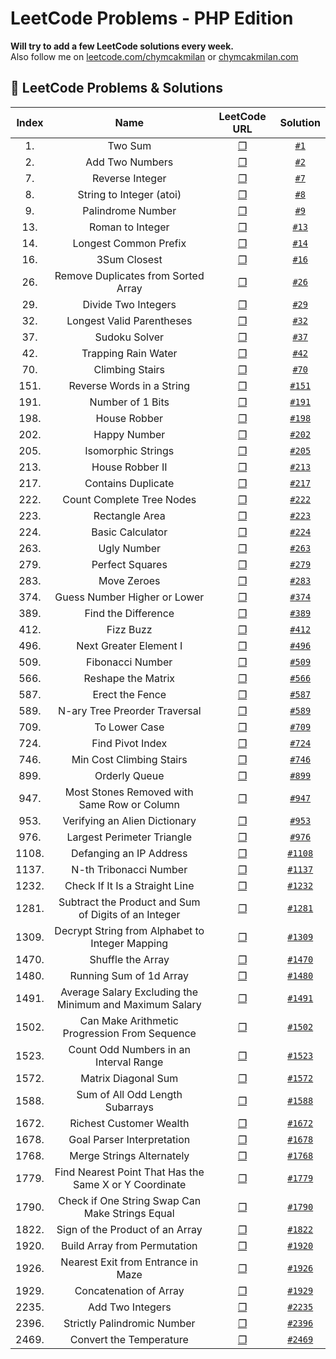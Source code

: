 # LeetCode Problems - PHP Edition
**Will try to add a few LeetCode solutions every week.**   
Also follow me on [leetcode.com/chymcakmilan](https://leetcode.com/chymcakmilan/) or [chymcakmilan.com](https://chymcakmilan.com)

## 📝 LeetCode Problems & Solutions

| Index | Name | LeetCode URL | Solution |
| :---: |:----:|:------------:|:--------:|
| 1. | Two Sum | [❐](https://leetcode.com/problems/two-sum/) | [`#1`](../main/Solutions/1.md) |
| 2. | Add Two Numbers | [❐](https://leetcode.com/problems/add-two-numbers/) | [`#2`](../main/Solutions/2.md) |
| 7. | Reverse Integer | [❐](https://leetcode.com/problems/reverse-integer/) | [`#7`](../main/Solutions/7.md) |
| 8. | String to Integer (atoi) | [❐](https://leetcode.com/problems/string-to-integer-atoi/) | [`#8`](../main/Solutions/8.md) |
| 9. | Palindrome Number | [❐](https://leetcode.com/problems/palindrome-number/) | [`#9`](../main/Solutions/9.md) |
| 13. | Roman to Integer | [❐](https://leetcode.com/problems/roman-to-integer/) | [`#13`](../main/Solutions/13.md) |
| 14. | Longest Common Prefix | [❐](https://leetcode.com/problems/longest-common-prefix/) | [`#14`](../main/Solutions/14.md) |
| 16. | 3Sum Closest | [❐](https://leetcode.com/problems/3sum-closest/) | [`#16`](../main/Solutions/16.md) |
| 26. | Remove Duplicates from Sorted Array | [❐](https://leetcode.com/problems/remove-duplicates-from-sorted-array/) | [`#26`](../main/Solutions/26.md) |
| 29. | Divide Two Integers | [❐](https://leetcode.com/problems/divide-two-integers/) | [`#29`](../main/Solutions/29.md) |
| 32. | Longest Valid Parentheses | [❐](https://leetcode.com/problems/longest-valid-parentheses/) | [`#32`](../main/Solutions/32.md) |
| 37. | Sudoku Solver | [❐](https://leetcode.com/problems/sudoku-solver/) | [`#37`](../main/Solutions/37.md) |
| 42. | Trapping Rain Water | [❐](https://leetcode.com/problems/trapping-rain-water/) | [`#42`](../main/Solutions/42.md) |
| 70. | Climbing Stairs | [❐](https://leetcode.com/problems/climbing-stairs/) | [`#70`](../main/Solutions/70.md) |
| 151. | Reverse Words in a String | [❐](https://leetcode.com/problems/reverse-words-in-a-string/) | [`#151`](../main/Solutions/151.md) |
| 191. | Number of 1 Bits | [❐](https://leetcode.com/problems/number-of-1-bits/) | [`#191`](../main/Solutions/191.md) |
| 198. | House Robber | [❐](https://leetcode.com/problems/house-robber/) | [`#198`](../main/Solutions/198.md) |
| 202. | Happy Number | [❐](https://leetcode.com/problems/happy-number/) | [`#202`](../main/Solutions/202.md) |
| 205. | Isomorphic Strings | [❐](https://leetcode.com/problems/isomorphic-strings/) | [`#205`](../main/Solutions/205.md) |
| 213. | House Robber II | [❐](https://leetcode.com/problems/house-robber-ii/) | [`#213`](../main/Solutions/213.md) |
| 217. | Contains Duplicate | [❐](https://leetcode.com/problems/contains-duplicate/) | [`#217`](../main/Solutions/217.md) |
| 222. | Count Complete Tree Nodes | [❐](https://leetcode.com/problems/count-complete-tree-nodes/) | [`#222`](../main/Solutions/222.md) |
| 223. | Rectangle Area | [❐](https://leetcode.com/problems/rectangle-area/) | [`#223`](../main/Solutions/223.md) |
| 224. | Basic Calculator | [❐](https://leetcode.com/problems/basic-calculator/) | [`#224`](../main/Solutions/224.md) |
| 263. | Ugly Number | [❐](https://leetcode.com/problems/ugly-number/) | [`#263`](../main/Solutions/263.md) |
| 279. | Perfect Squares | [❐](https://leetcode.com/problems/perfect-squares/) | [`#279`](../main/Solutions/279.md) |
| 283. | Move Zeroes | [❐](https://leetcode.com/problems/move-zeroes/) | [`#283`](../main/Solutions/283.md) |
| 374. | Guess Number Higher or Lower | [❐](https://leetcode.com/problems/guess-number-higher-or-lower/) | [`#374`](../main/Solutions/374.md) |
| 389. | Find the Difference | [❐](https://leetcode.com/problems/find-the-difference/) | [`#389`](../main/Solutions/389.md) |
| 412. | Fizz Buzz | [❐](https://leetcode.com/problems/fizz-buzz/) | [`#412`](../main/Solutions/412.md) |
| 496. | Next Greater Element I | [❐](https://leetcode.com/problems/next-greater-element-i/) | [`#496`](../main/Solutions/496.md) |
| 509. | Fibonacci Number | [❐](https://leetcode.com/problems/fibonacci-number/) | [`#509`](../main/Solutions/509.md) |
| 566. | Reshape the Matrix | [❐](https://leetcode.com/problems/reshape-the-matrix/) | [`#566`](../main/Solutions/566.md) |
| 587. | Erect the Fence | [❐](https://leetcode.com/problems/erect-the-fence/) | [`#587`](../main/Solutions/587.md) |
| 589. | N-ary Tree Preorder Traversal | [❐](https://leetcode.com/problems/n-ary-tree-preorder-traversal/) | [`#589`](../main/Solutions/589.md) |
| 709. | To Lower Case | [❐](https://leetcode.com/problems/to-lower-case/) | [`#709`](../main/Solutions/709.md) |
| 724. | Find Pivot Index | [❐](https://leetcode.com/problems/find-pivot-index/) | [`#724`](../main/Solutions/724.md) |
| 746. | Min Cost Climbing Stairs | [❐](https://leetcode.com/problems/min-cost-climbing-stairs/) | [`#746`](../main/Solutions/746.md) |
| 899. | Orderly Queue | [❐](https://leetcode.com/problems/orderly-queue/) | [`#899`](../main/Solutions/899.md) |
| 947. | Most Stones Removed with Same Row or Column | [❐](https://leetcode.com/problems/most-stones-removed-with-same-row-or-column/) | [`#947`](../main/Solutions/947.md) |
| 953. | Verifying an Alien Dictionary | [❐](https://leetcode.com/problems/verifying-an-alien-dictionary/) | [`#953`](../main/Solutions/953.md) |
| 976. | Largest Perimeter Triangle | [❐](https://leetcode.com/problems/largest-perimeter-triangle/) | [`#976`](../main/Solutions/976.md) |
| 1108. | Defanging an IP Address | [❐](https://leetcode.com/problems/defanging-an-ip-address/) | [`#1108`](../main/Solutions/1108.md) |
| 1137. | N-th Tribonacci Number | [❐](https://leetcode.com/problems/n-th-tribonacci-number/) | [`#1137`](../main/Solutions/1137.md) |
| 1232. | Check If It Is a Straight Line | [❐](https://leetcode.com/problems/check-if-it-is-a-straight-line/) | [`#1232`](../main/Solutions/1232.md) |
| 1281. | Subtract the Product and Sum of Digits of an Integer | [❐](https://leetcode.com/problems/subtract-the-product-and-sum-of-digits-of-an-integer/) | [`#1281`](../main/Solutions/1281.md) |
| 1309. | Decrypt String from Alphabet to Integer Mapping | [❐](https://leetcode.com/problems/decrypt-string-from-alphabet-to-integer-mapping/) | [`#1309`](../main/Solutions/1309.md) |
| 1470. | Shuffle the Array | [❐](https://leetcode.com/problems/shuffle-the-array/) | [`#1470`](../main/Solutions/1470.md) |
| 1480. | Running Sum of 1d Array | [❐](https://leetcode.com/problems/running-sum-of-1d-array/) | [`#1480`](../main/Solutions/1480.md) |
| 1491. | Average Salary Excluding the Minimum and Maximum Salary | [❐](https://leetcode.com/problems/average-salary-excluding-the-minimum-and-maximum-salary/) | [`#1491`](../main/Solutions/1491.md) |
| 1502. | Can Make Arithmetic Progression From Sequence | [❐](https://leetcode.com/problems/can-make-arithmetic-progression-from-sequence/) | [`#1502`](../main/Solutions/1502.md) |
| 1523. | Count Odd Numbers in an Interval Range | [❐](https://leetcode.com/problems/count-odd-numbers-in-an-interval-range/) | [`#1523`](../main/Solutions/1523.md) |
| 1572. | Matrix Diagonal Sum | [❐](https://leetcode.com/problems/matrix-diagonal-sum/) | [`#1572`](../main/Solutions/1572.md) |
| 1588. | Sum of All Odd Length Subarrays | [❐](https://leetcode.com/problems/sum-of-all-odd-length-subarrays/) | [`#1588`](../main/Solutions/1588.md) |
| 1672. | Richest Customer Wealth | [❐](https://leetcode.com/problems/richest-customer-wealth/) | [`#1672`](../main/Solutions/1672.md) |
| 1678. | Goal Parser Interpretation | [❐](https://leetcode.com/problems/goal-parser-interpretation/) | [`#1678`](../main/Solutions/1678.md) |
| 1768. | Merge Strings Alternately | [❐](https://leetcode.com/problems/merge-strings-alternately/) | [`#1768`](../main/Solutions/1768.md) |
| 1779. | Find Nearest Point That Has the Same X or Y Coordinate | [❐](https://leetcode.com/problems/find-nearest-point-that-has-the-same-x-or-y-coordinate/) | [`#1779`](../main/Solutions/1779.md) |
| 1790. | Check if One String Swap Can Make Strings Equal | [❐](https://leetcode.com/problems/check-if-one-string-swap-can-make-strings-equal/) | [`#1790`](../main/Solutions/1790.md) |
| 1822. | Sign of the Product of an Array | [❐](https://leetcode.com/problems/sign-of-the-product-of-an-array/) | [`#1822`](../main/Solutions/1822.md) |
| 1920. | Build Array from Permutation | [❐](https://leetcode.com/problems/build-array-from-permutation/) | [`#1920`](../main/Solutions/1920.md) |
| 1926. | Nearest Exit from Entrance in Maze | [❐](https://leetcode.com/problems/nearest-exit-from-entrance-in-maze/) | [`#1926`](../main/Solutions/1926.md) |
| 1929. | Concatenation of Array | [❐](https://leetcode.com/problems/concatenation-of-array/) | [`#1929`](../main/Solutions/1929.md) |
| 2235. | Add Two Integers | [❐](https://leetcode.com/problems/add-two-integers/) | [`#2235`](../main/Solutions/2235.md) |
| 2396. | Strictly Palindromic Number | [❐](https://leetcode.com/problems/strictly-palindromic-number/) | [`#2396`](../main/Solutions/2396.md) |
| 2469. | Convert the Temperature | [❐](https://leetcode.com/problems/convert-the-temperature/) | [`#2469`](../main/Solutions/2469.md) |

